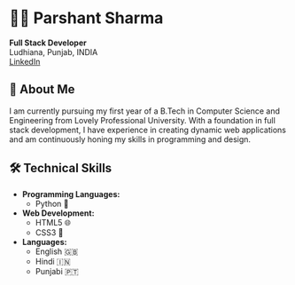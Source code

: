 # 👨‍💻 Parshant Sharma
**Full Stack Developer**  
Ludhiana, Punjab, INDIA  
[LinkedIn](#)

## 🌟 About Me
I am currently pursuing my first year of a B.Tech in Computer Science and Engineering from Lovely Professional University. With a foundation in full stack development, I have experience in creating dynamic web applications and am continuously honing my skills in programming and design.



## 🛠️ Technical Skills
- **Programming Languages:** 
  - Python 🐍
- **Web Development:**
  - HTML5 🌐
  - CSS3 🎨
- **Languages:**
  - English 🇬🇧
  - Hindi 🇮🇳
  - Punjabi 🇵🇹
